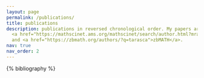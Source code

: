 ```yaml
---
layout: page
permalink: /publications/
title: publications
description: publications in reversed chronological order. My papers are also indexed on <a href="https://arxiv.org/search/math?query=Tarasca%2C+Nicola&searchtype=author&abstracts=show&order=-announced_date_first&size=50">arXiv</a>, <a href="https://scholar.google.com/citations?user=qT3gCi4AAAAJ&hl=en">Google Scholar</a>,
  <a href="https://mathscinet.ams.org/mathscinet/search/author.html?mrauthid=962672">MathScinet</a> (library subscription required),
  and <a href="https://zbmath.org/authors/?q=tarasca">zbMATH</a>.
nav: true
nav_order: 2
---
```


<!-- _pages/publications.md -->
<div class="publications">

{% bibliography %}

</div>
